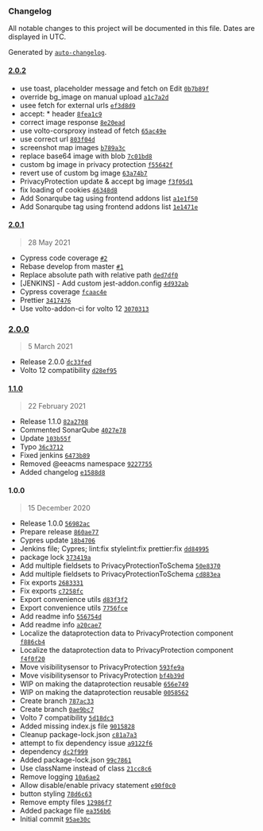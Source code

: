 ### Changelog

All notable changes to this project will be documented in this file. Dates are displayed in UTC.

Generated by [`auto-changelog`](https://github.com/CookPete/auto-changelog).

#### [2.0.2](https://github.com/eea/volto-embed/compare/2.0.1...2.0.2)

- use toast, placeholder message and fetch on Edit [`0b7b89f`](https://github.com/eea/volto-embed/commit/0b7b89f70a4835e0f76d06955d8c324e125e727c)
- override bg_image on manual upload [`a1c7a2d`](https://github.com/eea/volto-embed/commit/a1c7a2d7986ebf9ca4b1e73461b58fde196472af)
- usee fetch for external urls [`ef3d8d9`](https://github.com/eea/volto-embed/commit/ef3d8d9f63dc1bde66c0fdf42356349e759f4bb4)
- accept: * header [`8fea1c9`](https://github.com/eea/volto-embed/commit/8fea1c995270f534bdee11e37d6ae0be687a49c7)
- correct image response [`8e20ead`](https://github.com/eea/volto-embed/commit/8e20ead146e834af5bfd644c05cf1f2c344134be)
- use volto-corsproxy instead of fetch [`65ac49e`](https://github.com/eea/volto-embed/commit/65ac49ec7ecfaf7f4a9c0e1af6c929782ec6c150)
- use correct url [`803f04d`](https://github.com/eea/volto-embed/commit/803f04d53193047545c56b797c62e50a933d4f74)
- screenshot map images [`b789a3c`](https://github.com/eea/volto-embed/commit/b789a3ccb12b27462b666e8181b8f34be8b125d9)
- replace base64 image with blob [`7c01bd8`](https://github.com/eea/volto-embed/commit/7c01bd87f73e45417cc73ff983fb5e17761c4941)
- custom bg image in privacy protection [`f55642f`](https://github.com/eea/volto-embed/commit/f55642f1f1b7b6601cb4adef2993c0845e2c74b2)
- revert use of custom bg image [`63a74b7`](https://github.com/eea/volto-embed/commit/63a74b7e671d85b602b0190c7a18e6d6ad71341b)
- PrivacyProtection update & accept bg image [`f3f05d1`](https://github.com/eea/volto-embed/commit/f3f05d1d21fc88b90de3f68a995242b6c359e03a)
- fix loading of cookies [`46348d8`](https://github.com/eea/volto-embed/commit/46348d8321b4633a3d5fdcbfb2c4f01912d7ed2a)
- Add Sonarqube tag using frontend addons list [`a1e1f50`](https://github.com/eea/volto-embed/commit/a1e1f50db8a1ebc11261c3a24c39687c00ca7eea)
- Add Sonarqube tag using frontend addons list [`1e1471e`](https://github.com/eea/volto-embed/commit/1e1471ebab5ba6e5bf0c231ddd0de94d8fe6c846)

#### [2.0.1](https://github.com/eea/volto-embed/compare/2.0.0...2.0.1)

> 28 May 2021

- Cypress code coverage [`#2`](https://github.com/eea/volto-embed/pull/2)
- Rebase develop from master [`#1`](https://github.com/eea/volto-embed/pull/1)
- Replace absolute path with relative path [`ded7df0`](https://github.com/eea/volto-embed/commit/ded7df09f0fbb2bbacd3aaaf63eebd9be1385d84)
- [JENKINS] - Add custom jest-addon.config [`4d932ab`](https://github.com/eea/volto-embed/commit/4d932ab75b8b2cf57f3ab52132069197724280f2)
- Cypress coverage [`fcaac4e`](https://github.com/eea/volto-embed/commit/fcaac4e1341c43ec9a2c5319dafbfbad17366469)
- Prettier [`3417476`](https://github.com/eea/volto-embed/commit/3417476401f56a85f24d7a61ed443b7618ce78c1)
- Use volto-addon-ci for volto 12 [`3070313`](https://github.com/eea/volto-embed/commit/3070313417d60e50337afddd14ea84d6f841b596)

### [2.0.0](https://github.com/eea/volto-embed/compare/1.1.0...2.0.0)

> 5 March 2021

- Release 2.0.0 [`dc33fed`](https://github.com/eea/volto-embed/commit/dc33fed8c5a9b2c8c08eed5a7b69df9bd891e9f3)
- Volto 12 compatibility [`d28ef95`](https://github.com/eea/volto-embed/commit/d28ef95b3f847244adde63fc47ea3c9de17703ab)

#### [1.1.0](https://github.com/eea/volto-embed/compare/1.0.0...1.1.0)

> 22 February 2021

- Release 1.1.0 [`82a2708`](https://github.com/eea/volto-embed/commit/82a2708510eddce42599c10bb6c3a0401d2facf6)
- Commented SonarQube [`4027e78`](https://github.com/eea/volto-embed/commit/4027e7855f9f0c1f28fe3b98f2f221150b71a49b)
- Update [`103b55f`](https://github.com/eea/volto-embed/commit/103b55f5b7cab2d01ec038bd221550e4ac691ef6)
- Typo [`36c3712`](https://github.com/eea/volto-embed/commit/36c3712f91c65bddfdf35ff7c39d31383baa66d8)
- Fixed jenkins [`6473b89`](https://github.com/eea/volto-embed/commit/6473b8973dfe6cb729ac6b03bd5ef449d4344801)
- Removed @eeacms namespace [`9227755`](https://github.com/eea/volto-embed/commit/9227755ecdb07d1480586a6413d6616f003f2bd8)
- Added changelog [`e1588d8`](https://github.com/eea/volto-embed/commit/e1588d809ca79518b8021f003e4edb95615b15ab)

#### 1.0.0

> 15 December 2020

- Release 1.0.0 [`56982ac`](https://github.com/eea/volto-embed/commit/56982ac27cabb7b3389a8d9ac013cf82fa125473)
- Prepare release [`860ae77`](https://github.com/eea/volto-embed/commit/860ae7742a8aa9ef3dbe38a5c03cca631cff41da)
- Cypres update [`18b4706`](https://github.com/eea/volto-embed/commit/18b4706ebc4b7830c016eba617f7afa7c57e2152)
- Jenkins file; Cypres; lint:fix stylelint:fix prettier:fix [`dd84995`](https://github.com/eea/volto-embed/commit/dd84995f5f0000a1e4d5445f91d5f31e45a3e8af)
- package lock [`373419a`](https://github.com/eea/volto-embed/commit/373419a34e7984bcad67757cea0085a990ac26fe)
- Add multiple fieldsets to PrivacyProtectionToSchema [`50e8370`](https://github.com/eea/volto-embed/commit/50e83703881cf5706c1431afbac8197b640db443)
- Add multiple fieldsets to PrivacyProtectionToSchema [`cd883ea`](https://github.com/eea/volto-embed/commit/cd883ea49993877df7198580410d9754e1f055cc)
- Fix exports [`2683331`](https://github.com/eea/volto-embed/commit/2683331402f5f3199ea8d6851b9d7a0fe4aeb8c0)
- Fix exports [`c7258fc`](https://github.com/eea/volto-embed/commit/c7258fc71e203dccf0a636dd7eb770a877609067)
- Export convenience utils [`d83f3f2`](https://github.com/eea/volto-embed/commit/d83f3f2aea4c3ed459f33f8ee55ab33964f2369a)
- Export convenience utils [`7756fce`](https://github.com/eea/volto-embed/commit/7756fce4955bffb0dfd8dc395368c372254e8e96)
- Add readme info [`556754d`](https://github.com/eea/volto-embed/commit/556754d69895387d17680414d4e6c26880e5608b)
- Add readme info [`a20cae7`](https://github.com/eea/volto-embed/commit/a20cae7cf5be7546099eff74402fbf4d34898776)
- Localize the dataprotection data to PrivacyProtection component [`f886cb4`](https://github.com/eea/volto-embed/commit/f886cb4711b51832a9764084b6517c377a983d9c)
- Localize the dataprotection data to PrivacyProtection component [`f4f0f20`](https://github.com/eea/volto-embed/commit/f4f0f2027099d2f7e92978e978218c35c752afdc)
- Move visibilitysensor to PrivacyProtection [`593fe9a`](https://github.com/eea/volto-embed/commit/593fe9a723de60245907bc9e1c5a9927e001c14d)
- Move visibilitysensor to PrivacyProtection [`bf4b39d`](https://github.com/eea/volto-embed/commit/bf4b39d9028e3c2af8e522b81ffc821da13fbeb4)
- WIP on making the dataprotection reusable [`656e749`](https://github.com/eea/volto-embed/commit/656e7490332176a8fb8612c423132795fecc4ae2)
- WIP on making the dataprotection reusable [`0058562`](https://github.com/eea/volto-embed/commit/00585628d94cb1d5cd26b80d48b0575939acbe13)
- Create branch [`787ac33`](https://github.com/eea/volto-embed/commit/787ac336476390da10005fd8540263d25e54e766)
- Create branch [`0ae9bc7`](https://github.com/eea/volto-embed/commit/0ae9bc78d15d05955078de17b11b952cddef1a23)
- Volto 7 compatibility [`5d18dc3`](https://github.com/eea/volto-embed/commit/5d18dc31deb70af5d37ec580795f35acfe13a3b5)
- Added missing index.js file [`9015828`](https://github.com/eea/volto-embed/commit/901582891981f54105d1d5eac36a348f2f0ebe38)
- Cleanup package-lock.json [`c81a7a3`](https://github.com/eea/volto-embed/commit/c81a7a306a7cdd5a8b941eeb613eb288c0e4c6ab)
- attempt to fix dependency issue [`a9122f6`](https://github.com/eea/volto-embed/commit/a9122f6d7d959e0049a30d1eb8cdef1b7c5ff4b4)
- dependency [`dc2f999`](https://github.com/eea/volto-embed/commit/dc2f999c4e62742bb831727550d9954d205bce62)
- Added package-lock.json [`99c7861`](https://github.com/eea/volto-embed/commit/99c7861da4f5da7e0be1d5407a7e8d1f560eba60)
- Use className instead of class [`21cc8c6`](https://github.com/eea/volto-embed/commit/21cc8c691cdc3d8f3d2d296fe493b089625c99fa)
- Remove logging [`10a6ae2`](https://github.com/eea/volto-embed/commit/10a6ae2139784dd7e10109b718599c8b1fe4b6d3)
- Allow disable/enable privacy statement [`e90f0c0`](https://github.com/eea/volto-embed/commit/e90f0c0555913f3196a8d35161fbd4c5da522263)
- button styling [`78d6c63`](https://github.com/eea/volto-embed/commit/78d6c6315d1ae39e484d7d5cac29a3f75143a5a8)
- Remove empty files [`12986f7`](https://github.com/eea/volto-embed/commit/12986f7d03afdc2fe00fa4552cff8a3df220f2d6)
- Added package file [`ea356b6`](https://github.com/eea/volto-embed/commit/ea356b6a63ec92cd1ba048f0cb562394a641a5c9)
- Initial commit [`95ae30c`](https://github.com/eea/volto-embed/commit/95ae30c5bbed925c0de100e77b312d5d957224a4)

